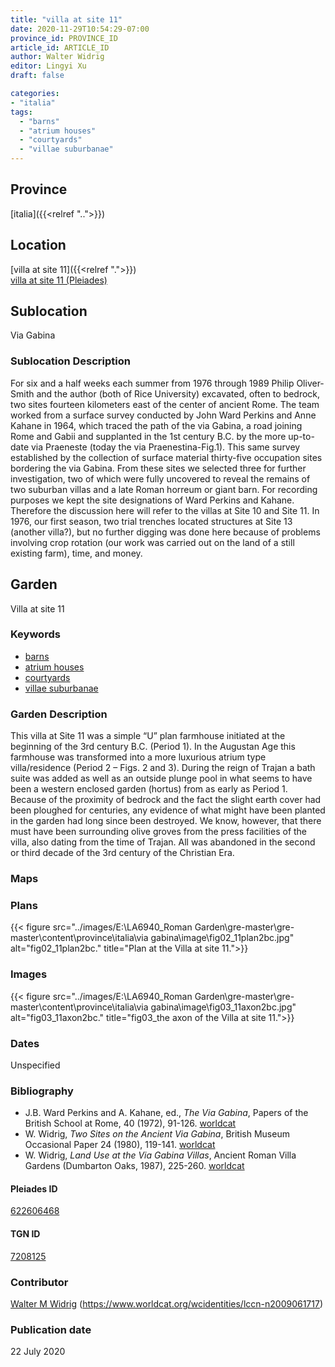 ```yaml
---
title: "villa at site 11"
date: 2020-11-29T10:54:29-07:00
province_id: PROVINCE_ID
article_id: ARTICLE_ID
author: Walter Widrig
editor: Lingyi Xu
draft: false

categories:
- "italia"
tags:
  - "barns"
  - "atrium houses"
  - "courtyards"
  - "villae suburbanae"
---
```


## Province
[italia]({{<relref "..">}})

## Location

[villa at site 11]({{<relref ".">}}) \
[villa at site 11 (Pleiades)](https://pleiades.stoa.org/places/622606468)

<!--### Location Description-->

<!-- LEAVE THIS BLANK FOR NOW -->

## Sublocation
Via Gabina

### Sublocation Description

For six and a half weeks each summer from 1976 through 1989 Philip Oliver-Smith and the author (both of Rice University) excavated, often to bedrock, two sites fourteen kilometers east of the center of ancient Rome. The team worked from a surface survey conducted by John Ward Perkins and Anne Kahane in 1964, which traced the path of the via Gabina, a road joining Rome and Gabii  and supplanted in the 1st century B.C. by the more up-to-date via Praeneste (today the via Praenestina-Fig.1).  This same survey established by the collection of surface material thirty-five occupation sites bordering the via Gabina. From these sites we selected three for further investigation, two of which were fully uncovered to reveal the remains of two suburban villas and a late Roman horreum or giant barn.  For recording purposes we kept the site designations of Ward Perkins and Kahane.  Therefore the discussion here will refer to the villas at Site 10 and Site 11.  In 1976, our first season, two trial trenches located structures at Site 13 (another villa?), but no further digging was done here because of problems involving crop rotation (our work was carried out on the land of a still existing farm), time, and money.

## Garden

Villa at site 11

### Keywords

- [barns](http://vocab.getty.edu/page/aat/300004900)
- [atrium houses](http://vocab.getty.edu/page/aat/300005451)
- [courtyards](http://vocab.getty.edu/page/aat/300004095)
- [villae suburbanae](http://vocab.getty.edu/page/aat/300005519)

### Garden Description
This villa at Site 11 was a simple “U” plan farmhouse initiated at the beginning of the 3rd century B.C.  (Period 1).  In the Augustan Age this farmhouse was transformed into a more luxurious atrium type villa/residence (Period 2 – Figs. 2 and 3).  During the reign of Trajan a bath suite was added as well as an outside plunge pool in what seems to have been a western enclosed garden (hortus) from as early as Period 1.  Because of the proximity of bedrock and the fact the slight earth cover had been ploughed for centuries, any evidence of what might have been planted in the garden had long since been destroyed.  We know, however, that there must have been surrounding olive groves from the press facilities of the villa, also dating from the time of Trajan.  All was abandoned in the second or third decade of the 3rd century of the Christian Era.  

### Maps

<!--
{{< figure src="IMG_URL" alt="ALT_TEXT" title="CAPTION" >}}
-->

### Plans
{{< figure src="../images/E:\LA6940_Roman Garden\gre-master\gre-master\content\province\italia\via gabina\image\fig02_11plan2bc.jpg" alt="fig02_11plan2bc." title="Plan at the Villa at site 11.">}}

### Images
{{< figure src="../images/E:\LA6940_Roman Garden\gre-master\gre-master\content\province\italia\via gabina\image\fig03_11axon2bc.jpg" alt="fig03_11axon2bc." title="fig03_the axon of the Villa at site 11.">}}

### Dates
Unspecified

### Bibliography
-  J.B. Ward Perkins and A. Kahane, ed., *The Via Gabina*, Papers of the British School at Rome, 40 (1972), 91-126. [worldcat](https://www.worldcat.org/title/the-via-gabina/oclc/5542975846&referer=brief_results)
- W. Widrig, *Two Sites on the Ancient Via Gabina*, British Museum Occasional Paper 24 (1980), 119-141. [worldcat](https://www.worldcat.org/title/via-gabina-villas-sites-10-11-and-13/oclc/277246450&referer=brief_results)
- W. Widrig, *Land Use at the Via Gabina Villas*, Ancient Roman Villa Gardens (Dumbarton Oaks, 1987), 225-260. [worldcat](https://www.worldcat.org/title/ancient-roman-villa-gardens/oclc/848945186&referer=brief_results)

<!--#### Periodo ID-->

<!-- [PERIODO_ID](https://pleiades.stoa.org/places/PLEIADES_ID) -->

#### Pleiades ID

[622606468](https://pleiades.stoa.org/places/622606468)

#### TGN ID
[7208125](http://vocab.getty.edu/page/tgn/7208125)

### Contributor

[Walter M Widrig](link) (https://www.worldcat.org/wcidentities/lccn-n2009061717)  

### Publication date
22 July 2020

<!--### Related articles-->

<!-- Links to other related articles. Leave blank for now -->
